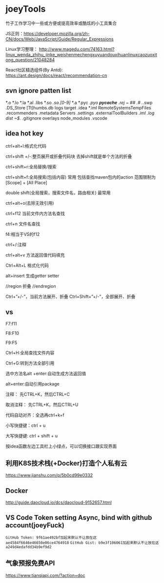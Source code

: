 # joeyTools
竹子工作学习中一些或方便或提高效率或酷炫的小工具集合

JS正则：https://developer.mozilla.org/zh-CN/docs/Web/JavaScript/Guide/Regular_Expressions

Linux学习整理： http://www.magedu.com/74163.html?linux_wenda_zhihu_jinke_weishenmechengxuyuandouxihuanlinuxcaozuoxitong_question/21048284

React社区精选组件(By Antd):  https://ant.design/docs/react/recommendation-cn

## svn ignore patten list

*.o *.lo *.la *.al .libs *.so *.so.[0-9]* *.a *.pyc *.pyo __pycache__ *.rej *~ #*# .#* .*.swp .DS_Store [Tt]humbs.db logs target .idea *.iml RemoteSystemsTempFiles .recommenders .metadata Servers .settings .externalToolBuilders *.iml *.log dist ~$*.* .gitignore overlays node_modules .vscode

## idea hot key

ctrl+alt+l:格式化代码

ctrl+shift  +/-:整页展开或折叠代码块 去掉shift就是单个方法的折叠 

ctrl+shift+r:全局替换/搜索

ctrl+shift+f:全局搜索(包括内容) 常用   包括查找maven包内的action 范围限制为[Scope] + [All Place]

double shift(全局搜索，搜索文件名，路由相关) 最常用

ctrl+alt+o(去除无效引用)

ctrl+f12 当前文件内方法名查找

ctrl+n 文件名查找

f4:相当于VS的f12

ctrl+/:注释

ctrl+alt+v 方法返回值代码填充

Ctrl+Alt+L 格式化代码

alt+insert 生成getter setter

//region 折叠
//endregion

Ctrl+”+/-”，当前方法展开、折叠
Ctrl+Shift+”+/-”，全部展开、折叠

## vs

F7:f11

F8:F10

F9:F5

Ctrl+H:全局查找文件内容

Ctrl+G:转到方法全部引用

选中方法名alt +enter:自动生成方法返回值

alt+enter:自动引用package

注释： 先CTRL+K，然后CTRL+C

取消注释： 先CTRL+K，然后CTRL+U

代码自动对齐：全选再ctrl+k+f

 

小写快捷键：ctrl + u

大写快捷键: ctrl + shift + u

按idea函数左边工具栏上小绿点，可以切换接口跟实现界面

## 利用K8S技术栈(+Docker)打造个人私有云

https://www.jianshu.com/p/5b0cd99e0332

## Docker

http://guide.daocloud.io/dcs/daocloud-9152657.html

## VS Code Token setting Async, bind with github account(joeyFuck)
 
`GitHub Token: 9f61ae492bf加起来默认不让放在这ae4584f6646e46650e06ce4764918`
`GitHub Gist: b9e3f106061加起来默认不让放在这a249d4edafdd34b9ef9d2`

## 气象预报免费API

https://www.tianqiapi.com/?action=doc
